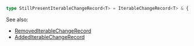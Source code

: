 ```ts
type StillPresentIterableChangeRecord<T> = IterableChangeRecord<T> & { readonly previousIndex: number; readonly currentIndex: number };
```
See also:
- [RemovedIterableChangeRecord](./removed_iterable_change_record.md)
- [AddedIterableChangeRecord](./added_iterable_change_record.md)
